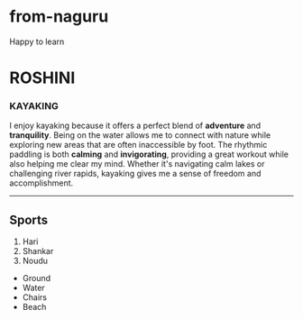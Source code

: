 # from-naguru
Happy to learn


# ROSHINI

### KAYAKING

I enjoy kayaking because it offers a perfect blend of **adventure** and **tranquility**. Being on the water allows me to connect with nature while exploring new areas that are often inaccessible by foot. The rhythmic paddling is both __calming__ and __invigorating__, providing a great workout while also helping me clear my mind. Whether it's navigating calm lakes or challenging river rapids, kayaking gives me a sense of freedom and accomplishment.

*****

## Sports 
1. Hari
2. Shankar
3. Noudu

* Ground
* Water
* Chairs 
* Beach 